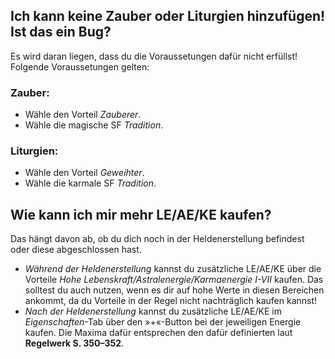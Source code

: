 ## Ich kann keine Zauber oder Liturgien hinzufügen! Ist das ein Bug?

Es wird daran liegen, dass du die Voraussetungen dafür nicht erfüllst!
Folgende Voraussetungen gelten:

### Zauber:

- Wähle den Vorteil *Zauberer*.
- Wähle die magische SF *Tradition*.

### Liturgien:

* Wähle den Vorteil *Geweihter*.
* Wähle die karmale SF *Tradition*.

## Wie kann ich mir mehr LE/AE/KE kaufen?

Das hängt davon ab, ob du dich noch in der Heldenerstellung befindest oder diese abgeschlossen hast.

* *Während der Heldenerstellung* kannst du zusätzliche LE/AE/KE über die Vorteile *Hohe Lebenskraft/Astralenergie/Karmaenergie I-VII* kaufen. Das solltest du auch nutzen, wenn es dir auf hohe Werte in diesen Bereichen ankommt, da du Vorteile in der Regel nicht nachträglich kaufen kannst!
* *Nach der Heldenerstellung* kannst du zusätzliche LE/AE/KE im *Eigenschaften*-Tab über den &raquo;+&laquo;-Button bei der jeweiligen Energie kaufen. Die Maxima dafür entsprechen den dafür definierten laut **Regelwerk S. 350&ndash;352**.
